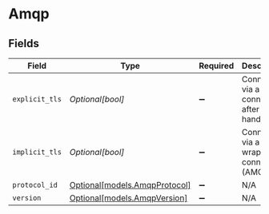 # Amqp


## Fields

| Field                                                      | Type                                                       | Required                                                   | Description                                                |
| ---------------------------------------------------------- | ---------------------------------------------------------- | ---------------------------------------------------------- | ---------------------------------------------------------- |
| `explicit_tls`                                             | *Optional[bool]*                                           | :heavy_minus_sign:                                         | Connected via a TLS connection after initial handshake     |
| `implicit_tls`                                             | *Optional[bool]*                                           | :heavy_minus_sign:                                         | Connected via a TLS wrapped connection (AMQPS)             |
| `protocol_id`                                              | [Optional[models.AmqpProtocol]](../models/amqpprotocol.md) | :heavy_minus_sign:                                         | N/A                                                        |
| `version`                                                  | [Optional[models.AmqpVersion]](../models/amqpversion.md)   | :heavy_minus_sign:                                         | N/A                                                        |